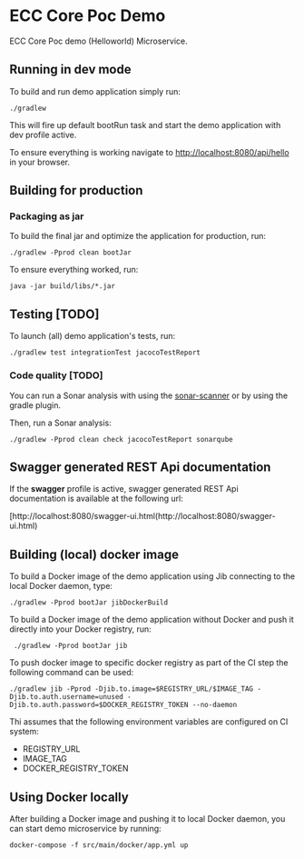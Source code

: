 # ECC Core Poc Demo 

ECC Core Poc demo (Helloworld) Microservice.

## Running in dev mode

To build and run demo application simply run:

    ./gradlew

This will fire up default bootRun task and start the demo application with dev profile active.

To ensure everything is working navigate to [http://localhost:8080/api/hello](http://localhost:8080/api/hello) in your browser.

## Building for production

### Packaging as jar

To build the final jar and optimize the application for production, run:

    ./gradlew -Pprod clean bootJar

To ensure everything worked, run:

    java -jar build/libs/*.jar

## Testing [TODO]

To launch (all) demo application's tests, run:

    ./gradlew test integrationTest jacocoTestReport

### Code quality [TODO]

You can run a Sonar analysis with using the [sonar-scanner](https://docs.sonarqube.org/display/SCAN/Analyzing+with+SonarQube+Scanner) or by using the gradle plugin.

Then, run a Sonar analysis:

```
./gradlew -Pprod clean check jacocoTestReport sonarqube
```

## Swagger generated REST Api documentation
If the **swagger** profile is active, swagger generated REST Api documentation is available at the following url:

[http://localhost:8080/swagger-ui.html(http://localhost:8080/swagger-ui.html)

## Building (local) docker image 

To build a Docker image of the demo application using Jib connecting to the local Docker daemon, type:

```
./gradlew -Pprod bootJar jibDockerBuild
```

To build a Docker image of the demo application without Docker and push it directly into your Docker registry, run:
```
 ./gradlew -Pprod bootJar jib
```

To push docker image to specific docker registry as part of the CI step the following command can be used:

```
./gradlew jib -Pprod -Djib.to.image=$REGISTRY_URL/$IMAGE_TAG -Djib.to.auth.username=unused -Djib.to.auth.password=$DOCKER_REGISTRY_TOKEN --no-daemon
```

Thi assumes that the following environment variables are configured on CI system:
* REGISTRY_URL
* IMAGE_TAG
* DOCKER_REGISTRY_TOKEN

## Using Docker locally

After building a Docker image and pushing it to local Docker daemon, you can start demo microservice by running:

```
docker-compose -f src/main/docker/app.yml up
```
